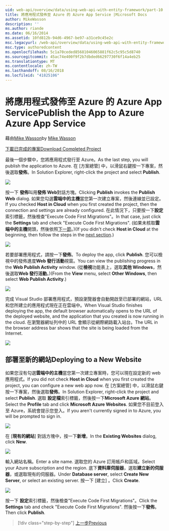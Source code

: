 ```yaml
---
uid: web-api/overview/data/using-web-api-with-entity-framework/part-10
title: 將應用程式發佈至 Azure 的 Azure App Service |Microsoft Docs
author: MikeWasson
description: ''
ms.author: riande
ms.date: 06/16/2014
ms.assetid: 10fd812b-94d6-4967-be97-a31ce9c45e2c
msc.legacyurl: /web-api/overview/data/using-web-api-with-entity-framework/part-10
msc.type: authoredcontent
ms.openlocfilehash: 5c1a70ceded85681046065881f62c5c95c5d8740
ms.sourcegitcommit: 45ac74e400f9f2b7dbded66297730f6f14a4eb25
ms.translationtype: MT
ms.contentlocale: zh-TW
ms.lasthandoff: 08/16/2018
ms.locfileid: "41825106"
---
```

<a name="publish-the-app-to-azure-azure-app-service"></a><span data-ttu-id="de943-102">將應用程式發佈至 Azure 的 Azure App Service</span><span class="sxs-lookup"><span data-stu-id="de943-102">Publish the App to Azure Azure App Service</span></span>
====================
<span data-ttu-id="de943-103">藉由[Mike Wasson](https://github.com/MikeWasson)</span><span class="sxs-lookup"><span data-stu-id="de943-103">by [Mike Wasson](https://github.com/MikeWasson)</span></span>

[<span data-ttu-id="de943-104">下載已完成的專案</span><span class="sxs-lookup"><span data-stu-id="de943-104">Download Completed Project</span></span>](https://github.com/MikeWasson/BookService)

<span data-ttu-id="de943-105">最後一個步驟中，您將應用程式發行至 Azure。</span><span class="sxs-lookup"><span data-stu-id="de943-105">As the last step, you will publish the application to Azure.</span></span> <span data-ttu-id="de943-106">在 [方案總管] 中，以滑鼠右鍵按一下專案，然後選取**發佈**。</span><span class="sxs-lookup"><span data-stu-id="de943-106">In Solution Explorer, right-click the project and select **Publish**.</span></span>

![](part-10/_static/image1.png)

<span data-ttu-id="de943-107">按一下 **發佈**叫用**發佈 Web**對話方塊。</span><span class="sxs-lookup"><span data-stu-id="de943-107">Clicking **Publish** invokes the **Publish Web** dialog.</span></span> <span data-ttu-id="de943-108">如果您勾選**雲端中的主機**當您第一次建立專案，然後連線並已設定。</span><span class="sxs-lookup"><span data-stu-id="de943-108">If you checked **Host in Cloud** when you first created the project, then the connection and settings are already configured.</span></span> <span data-ttu-id="de943-109">在此情況下，只要按一下**設定**索引標籤，然後檢查&quot;Execute Code First Migrations&quot;。</span><span class="sxs-lookup"><span data-stu-id="de943-109">In that case, just click the **Settings** tab and check &quot;Execute Code First Migrations&quot;.</span></span> <span data-ttu-id="de943-110">(如果未核取**雲端中的主機**開頭，然後依照[下一節](#new-website)。)</span><span class="sxs-lookup"><span data-stu-id="de943-110">(If you didn't check **Host in Cloud** at the beginning, then follow the steps in the [next section](#new-website).)</span></span>

[![](part-10/_static/image3.png)](part-10/_static/image2.png)

<span data-ttu-id="de943-111">若要部署應用程式，請按一下**發佈**。</span><span class="sxs-lookup"><span data-stu-id="de943-111">To deploy the app, click **Publish**.</span></span> <span data-ttu-id="de943-112">您可以檢視中的發佈進度**Web 發行活動**視窗。</span><span class="sxs-lookup"><span data-stu-id="de943-112">You can view the publishing progress in the **Web Publish Activity** window.</span></span> <span data-ttu-id="de943-113">(從**檢視**功能表上，選取**其他 Windows**，然後選取**Web 發行活動**。)</span><span class="sxs-lookup"><span data-stu-id="de943-113">(From the **View** menu, select **Other Windows**, then select **Web Publish Activity**.)</span></span>

![](part-10/_static/image4.png)

<span data-ttu-id="de943-114">完成 Visual Studio 部署應用程式，預設瀏覽器會自動開啟至已部署的網站，URL 和您所建立的應用程式現在正在雲端中。</span><span class="sxs-lookup"><span data-stu-id="de943-114">When Visual Studio finishes deploying the app, the default browser automatically opens to the URL of the deployed website, and the application that you created is now running in the cloud.</span></span> <span data-ttu-id="de943-115">在瀏覽器網址列中的 URL 會顯示從網際網路載入站台。</span><span class="sxs-lookup"><span data-stu-id="de943-115">The URL in the browser address bar shows that the site is being loaded from the Internet.</span></span>

[![](part-10/_static/image6.png)](part-10/_static/image5.png)

<a id="new-website"></a>
## <a name="deploying-to-a-new-website"></a><span data-ttu-id="de943-116">部署至新的網站</span><span class="sxs-lookup"><span data-stu-id="de943-116">Deploying to a New Website</span></span>

<span data-ttu-id="de943-117">如果您沒有勾選**雲端中的主機**當您第一次建立專案時，您可以現在設定新的 web 應用程式。</span><span class="sxs-lookup"><span data-stu-id="de943-117">If you did not check **Host in Cloud** when you first created the project, you can configure a new web app now.</span></span> <span data-ttu-id="de943-118">在 [方案總管] 中，以滑鼠右鍵按一下專案，然後選取**發佈**。</span><span class="sxs-lookup"><span data-stu-id="de943-118">In Solution Explorer, right-click the project and select **Publish**.</span></span> <span data-ttu-id="de943-119">選取 **設定檔**索引標籤，然後按一下**Microsoft Azure 網站**。</span><span class="sxs-lookup"><span data-stu-id="de943-119">Select the **Profile** tab and click **Microsoft Azure Websites**.</span></span> <span data-ttu-id="de943-120">如果您不目前登入至 Azure，系統會提示您登入。</span><span class="sxs-lookup"><span data-stu-id="de943-120">If you aren't currently signed in to Azure, you will be prompted to sign in.</span></span>

[![](part-10/_static/image8.png)](part-10/_static/image7.png)

<span data-ttu-id="de943-121">在 [**現有的網站**] 對話方塊中，按一下**新增**。</span><span class="sxs-lookup"><span data-stu-id="de943-121">In the **Existing Websites** dialog, click **New**.</span></span>

![](part-10/_static/image9.png)

<span data-ttu-id="de943-122">輸入網站名稱。</span><span class="sxs-lookup"><span data-stu-id="de943-122">Enter a site name.</span></span> <span data-ttu-id="de943-123">選取您的 Azure 訂用帳戶和區域。</span><span class="sxs-lookup"><span data-stu-id="de943-123">Select your Azure subscription and the region.</span></span> <span data-ttu-id="de943-124">底下**資料庫伺服器**，選取**建立新的伺服器**，或選取現有的伺服器。</span><span class="sxs-lookup"><span data-stu-id="de943-124">Under **Database server**, select **Create New Server**, or select an existing server.</span></span> <span data-ttu-id="de943-125">按一下 [建立] 。</span><span class="sxs-lookup"><span data-stu-id="de943-125">Click **Create**.</span></span>

[![](part-10/_static/image11.png)](part-10/_static/image10.png)

<span data-ttu-id="de943-126">按一下 **設定**索引標籤，然後檢查&quot;Execute Code First Migrations&quot;。</span><span class="sxs-lookup"><span data-stu-id="de943-126">Click the **Settings** tab and check &quot;Execute Code First Migrations&quot;.</span></span> <span data-ttu-id="de943-127">然後按一下**發佈**。</span><span class="sxs-lookup"><span data-stu-id="de943-127">Then click **Publish**.</span></span>

> [!div class="step-by-step"]
> [<span data-ttu-id="de943-128">上一步</span><span class="sxs-lookup"><span data-stu-id="de943-128">Previous</span></span>](part-9.md)
